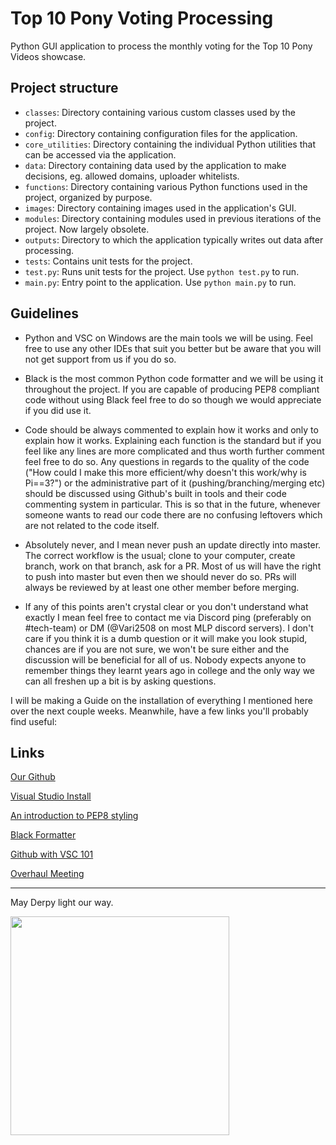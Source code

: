 # Top 10 Pony Voting Processing
Python GUI application to process the monthly voting for the Top 10 Pony Videos showcase.

## Project structure
* `classes`: Directory containing various custom classes used by the project.
* `config`: Directory containing configuration files for the application.
* `core_utilities`: Directory containing the individual Python utilities that can be accessed via the application.
* `data`: Directory containing data used by the application to make decisions, eg. allowed domains, uploader whitelists.
* `functions`: Directory containing various Python functions used in the project, organized by purpose.
* `images`: Directory containing images used in the application's GUI.
* `modules`: Directory containing modules used in previous iterations of the project. Now largely obsolete.
* `outputs`: Directory to which the application typically writes out data after processing.
* `tests`: Contains unit tests for the project.
* `test.py`: Runs unit tests for the project. Use `python test.py` to run.
* `main.py`: Entry point to the application. Use `python main.py` to run.

## Guidelines
- Python and VSC on Windows are the main tools we will be using. Feel free to use any other IDEs that suit you better but be aware that you will not get support from us if you do so.  

- Black is the most common Python code formatter and we will be using it throughout the project. If you are capable of producing PEP8 compliant code without using Black feel free to do so though we would appreciate if you did use it.  

- Code should be always commented to explain how it works and only to explain how it works. Explaining each function is the standard but if you feel like any lines are more complicated and thus worth further comment feel free to do so. Any questions in regards to the quality of the code ("How could I make this more efficient/why doesn't this work/why is Pi==3?") or the administrative part of it (pushing/branching/merging etc) should be discussed using Github's built in tools and their code commenting system in particular. This is so that in the future, whenever someone wants to read our code there are no confusing leftovers which are not related to the code itself.  

- Absolutely never, and I mean never push an update directly into master. The correct workflow is the usual; clone to your computer, create branch, work on that branch, ask for a PR. Most of us will have the right to push into master but even then we should never do so. PRs will always be reviewed by at least one other member before merging.   

- If any of this points aren't crystal clear or you don't understand what exactly I mean feel free to contact me via Discord ping (preferably on #tech-team) or DM (@Vari2508 on most MLP discord servers). I don't care if you think it is a dumb question or it will make you look stupid, chances are if you are not sure, we won't be sure either and the discussion will be beneficial for all of us. Nobody expects anyone to remember things they learnt years ago in college and the only way we can all freshen up a bit is by asking questions.   

 I will be making a Guide on the installation of everything I mentioned here over the next couple weeks. Meanwhile, have a few links you'll probably find useful:  

## Links

[Our Github](https://github.com/TheTop10PonyVideos)

[Visual Studio Install](https://code.visualstudio.com/)

[An introduction to PEP8 styling](https://pep8.org/)

[Black Formatter](https://pypi.org/project/black/)

[Github with VSC 101](https://www.youtube.com/watch?v=RGOj5yH7evk)

[Overhaul Meeting](https://docs.google.com/drawings/d/1p4D8QmpdhN-f_IkulZAoQoT7WqaGD-Hd2b8RkN1IWOA/edit?usp=sharing)


***

May Derpy light our way.

<img src="https://external-content.duckduckgo.com/iu/?u=http%3A%2F%2Fimages.wikia.com%2Fmlp%2Fimages%2F1%2F1e%2FDerpy_Castle_Creator.png&f=1&nofb=1&ipt=d7813515f2cf2d088e0c0903c9f49d9490f4e53249f47c9907843f19e2453fb1&ipo=images" width="350" />
